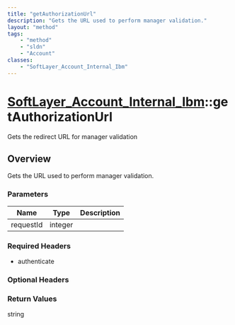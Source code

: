 ```yaml
---
title: "getAuthorizationUrl"
description: "Gets the URL used to perform manager validation."
layout: "method"
tags:
    - "method"
    - "sldn"
    - "Account"
classes:
    - "SoftLayer_Account_Internal_Ibm"
---
```

# [SoftLayer_Account_Internal_Ibm](/reference/services/SoftLayer_Account_Internal_Ibm)::getAuthorizationUrl

Gets the redirect URL for manager validation


## Overview 
Gets the URL used to perform manager validation. 

### Parameters 
|Name | Type | Description |
| --- | --- | --- |
|requestId| integer| |


### Required Headers
* authenticate

### Optional Headers

### Return Values
string

